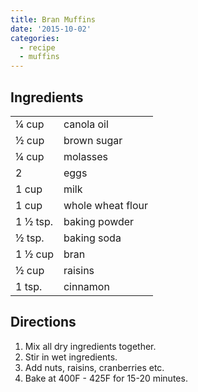 ```yaml
---
title: Bran Muffins
date: '2015-10-02'
categories:
  - recipe
  - muffins
---
```

## Ingredients

|||
|---|---|
|¼ cup |canola oil|
|½ cup |brown sugar|
|¼ cup |molasses|
|2 |eggs|
|1 cup |milk|
|1 cup |whole wheat flour|
|1 ½ tsp. |baking powder|
|½ tsp. |baking soda|
|1 ½ cup |bran|
|½ cup |raisins|
|1 tsp. |cinnamon|

## Directions

1. Mix all dry ingredients together.
2. Stir in wet ingredients.
3. Add nuts, raisins, cranberries etc.
4. Bake at 400F - 425F for 15-20 minutes.
